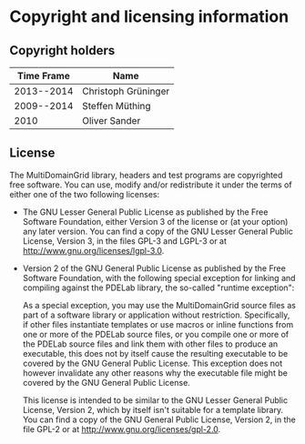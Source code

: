 Copyright and licensing information
===================================


Copyright holders
-----------------

 Time Frame | Name
------------|---------------------------------
 2013--2014 | Christoph Grüninger
 2009--2014 | Steffen Müthing
 2010       | Oliver Sander


License
-------

The MultiDomainGrid library, headers and test programs are copyrighted free software.
You can use, modify and/or redistribute it under the terms of either one of the two
following licenses:

* The GNU Lesser General Public License as published by the Free Software
  Foundation, either Version 3 of the license or (at your option) any later
  version. You can find a copy of the GNU Lesser General Public License, Version
  3, in the files GPL-3 and LGPL-3 or at <http://www.gnu.org/licenses/lgpl-3.0>.

* Version 2 of the GNU General Public License as published by the Free Software
  Foundation, with the following special exception for linking and compiling
  against the PDELab library, the so-called "runtime exception":

    As a special exception, you may use the MultiDomainGrid source files as part of
    a software library or application without restriction.  Specifically, if other
    files instantiate templates or use macros or inline functions from one or
    more of the PDELab source files, or you compile one or more of the PDELab
    source files and link them with other files to produce an executable, this
    does not by itself cause the resulting executable to be covered by the GNU
    General Public License.  This exception does not however invalidate any
    other reasons why the executable file might be covered by the GNU General
    Public License.

  This license is intended to be similar to the GNU Lesser General Public
  License, Version 2, which by itself isn't suitable for a template library. You
  can find a copy of the GNU General Public License, Version 2, in the file
  GPL-2 or at <http://www.gnu.org/licenses/gpl-2.0>.
